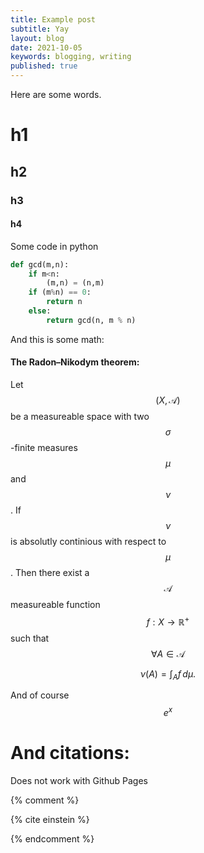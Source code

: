 ```yaml
---
title: Example post 
subtitle: Yay
layout: blog    
date: 2021-10-05
keywords: blogging, writing
published: true
---
```



Here are some words. 

# h1 
## h2
### h3 
#### h4

Some code in python 

```python
def gcd(m,n):
    if m<n: 
        (m,n) = (n,m)
    if (m%n) == 0:
        return n 
    else:
        return gcd(n, m % n)
```
And this is some math:

#### The Radon–Nikodym theorem: 
Let $$( X , \mathcal{A} )$$ be a measureable space with two $$\sigma$$-finite measures  $$\mu$$ and $$\nu$$. If $$\nu$$ is absolutly continious with respect to $$\mu$$. Then there exist a $$\mathcal{A}$$ measureable function $$ f : X \rightarrow \mathbb{R}^+ $$ such that $$ \forall A \in \mathcal{A} $$ 

$$ \nu (A)=\int _{A}f\,d\mu . $$

And of course $$ e^x$$

# And citations:

Does not work with Github Pages 

{% comment %} <div>
{% cite einstein %}
</div>  {% endcomment %}

